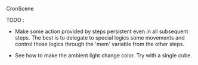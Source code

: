 CronScene

TODO :
* Make some action provided by steps persistent even in all subsequent steps. The best is to delegate to special logics some movements and control those logics
  through the 'mem' variable from the other steps.
- See how to make the ambient light change color. Try with a single cube. 
  
